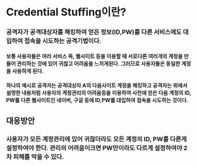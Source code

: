 # Credential Stuffing이란?
### 공격자가 공격대상자를 해킹하여 얻은 정보(ID,PW)를 다른 서비스에도 대입하여 접속을 시도하는 공격기법이다.
#### 보통 사용자들은 여러 서비스 즉, 웹사이트 등을 이용할 때 서로다른 여러개의 계정을 만들어 관리하는 것에 있어 귀찮고 어려움을 느끼게된다. 그러므로 사용자들은 동일한 계정을 사용하게 된다.
#### 하나의 예시로 공격자는 공격대상자 A의 다음사이트 계정을 해킹하고 공격자는 위에서 설명한 내용처럼 사용자의 계정관리의 어려움등을 이용하여 사전에 얻은 다음 계정의 ID, PW를 다른 웹사이트인 네이버, 구글 등에 ID,PW를 대입하여 접속을 시도하는 것이다.


## 대응방안
### 사용자가 모든 계정관리에 있어 귀찮더라도 모든 계정의 ID, PW를 다른게 설정하여야 한다. 관리의 어려움이크면 PW만이라도 다르게 설정하여야 2차 피해를 막을 수 있다.
